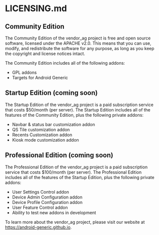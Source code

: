 # LICENSING.md

## Community Edition

The Community Edition of the vendor_ag project is free and open source software, licensed under the APACHE v2.0. This means that you can use, modify, and redistribute the software for any purpose, as long as you keep the copyright and license notices intact.

The Community Edition includes all of the following addons:

* GPL addons
* Targets for Android Generic

## Startup Edition (coming soon)

The Startup Edition of the vendor_ag project is a paid subscription service that costs $50/month (per server). The Startup Edition includes all of the features of the Community Edition, plus the following private addons:

* Navbar & status bar customization addon
* QS Tile customization addon
* Recents Customization addon
* Kiosk mode customization addon

## Professional Edition (coming soon)

The Professional Edition of the vendor_ag project is a paid subscription service that costs $100/month (per server). The Professional Edition includes all of the features of the Startup Edition, plus the following private addons:

* User Settings Control addon
* Device Admin Configuration addon
* Device Profile Configuration addon
* User Feature Control addon
* Ability to test new addons in development

To learn more about the vendor_ag project, please visit our website at https://android-generic.github.io.
